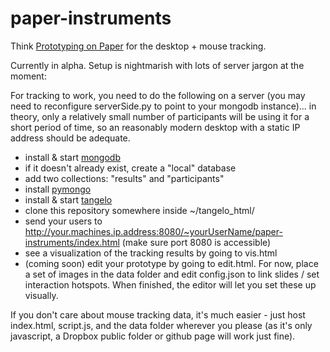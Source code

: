 paper-instruments
=================

Think [Prototyping on Paper](https://popapp.in/) for the desktop + mouse tracking.

Currently in alpha. Setup is nightmarish with lots of server jargon at the moment:

For tracking to work, you need to do the following on a server (you may need to reconfigure serverSide.py to point to your mongodb instance)... in theory, only a relatively small number of participants will be using it for a short period of time, so an reasonably modern desktop with a static IP address should be adequate.
- install & start [mongodb](http://www.mongodb.org/)
- if it doesn't already exist, create a "local" database
- add two collections: "results" and "participants"
- install [pymongo](http://api.mongodb.org/python/current/)
- install & start [tangelo](http://tangelo.kitware.com/)
- clone this repository somewhere inside ~/tangelo_html/
- send your users to http://your.machines.ip.address:8080/~yourUserName/paper-instruments/index.html (make sure port 8080 is accessible)
- see a visualization of the tracking results by going to vis.html
- (coming soon) edit your prototype by going to edit.html. For now, place a set of images in the data folder and edit config.json to link slides / set interaction hotspots. When finished, the editor will let you set these up visually.

If you don't care about mouse tracking data, it's much easier - just host index.html, script.js, and the data folder wherever you please (as it's only javascript, a Dropbox public folder or github page will work just fine).